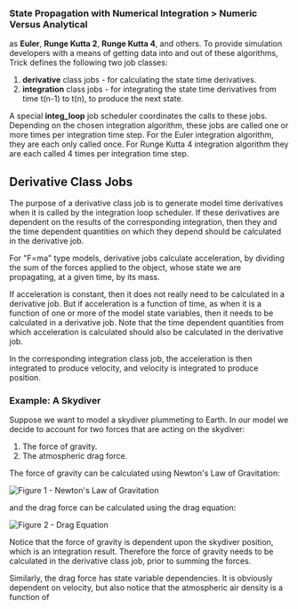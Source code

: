 ### State Propagation with Numerical Integration > Numeric Versus Analytical

 as **Euler**, **Runge Kutta 2**, **Runge
Kutta 4**, and others. To provide simulation developers with a means of getting
data into and out of these algorithms, Trick defines the following two job
classes:

1. **derivative** class jobs - for calculating the state time derivatives.
2. **integration** class jobs - for integrating the state time derivatives
from time t(n-1) to t(n), to produce the next state.

A special **integ_loop** job scheduler coordinates the calls to these jobs.
Depending on the chosen integration algorithm, these jobs are called one or more
times per integration time step. For the Euler integration algorithm, they are
each only called once. For Runge Kutta 4 integration algorithm they are each
called 4 times per integration time step.

<a id=derivative-class-jobs></a>
## Derivative Class Jobs

The purpose of a derivative class job is to generate model time derivatives
when it is called by the integration loop scheduler. If these derivatives are
dependent on the results of the corresponding integration, then they and the
time dependent quantities on which they depend should be calculated in the
derivative job.

For "F=ma" type models, derivative jobs calculate acceleration, by dividing the
sum of the forces applied to the object, whose state we are propagating, at a
given time, by its mass.

If acceleration is constant, then it does not really need to be calculated in a
derivative job. But if acceleration is a function of time, as when it is a
function of one or more of the model state variables, then it needs to be
calculated in a derivative job. Note that the time dependent quantities from
which acceleration is calculated should also be calculated in the derivative
job.

In the corresponding integration class job, the acceleration is then integrated
to produce velocity, and velocity is integrated to produce position.

### Example: A Skydiver

Suppose we want to model a skydiver plummeting to Earth. In our model we decide
to account for two forces that are acting on the skydiver:

1. The force of gravity.
2. The atmospheric drag force.

The force of gravity can be calculated using Newton's Law of Gravitation:

![Figure 1 - Newton's Law of Gravitation](images/NewtonsLawOfGravitation.png)

and the drag force can be calculated using the drag equation:

![Figure 2 - Drag Equation](images/DragEquation.png)

Notice that the force of gravity is dependent upon the skydiver position,
which is an integration result. Therefore the force of gravity needs to be
calculated in the derivative class job, prior to summing the forces.

Similarly, the drag force has state variable dependencies. It is obviously
dependent on velocity, but also notice that the atmospheric air density is a
function of
